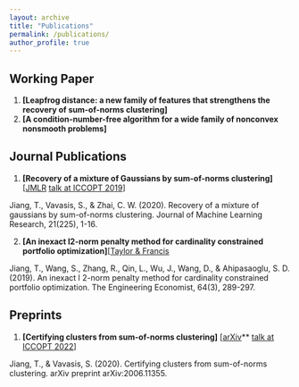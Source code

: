 ```yaml
---
layout: archive
title: "Publications"
permalink: /publications/
author_profile: true
---
```


## Working Paper

1. **[Leapfrog distance: a new family of features that strengthens the recovery of sum-of-norms clustering]**
2. **[A condition-number-free algorithm for a wide family of nonconvex nonsmooth problems]**

## Journal Publications

1. **[Recovery of a mixture of Gaussians by sum-of-norms clustering]**[[JMLR](https://www.jmlr.org/papers/volume21/19-218/19-218.pdf) [talk at ICCOPT 2019](files/mixture_of_Gaussians_SON_TJiang.pdf)]

Jiang, T., Vavasis, S., & Zhai, C. W. (2020). Recovery of a mixture of gaussians by sum-of-norms clustering. Journal of Machine Learning Research, 21(225), 1-16.

2. **[An inexact l2-norm penalty method for cardinality constrained portfolio optimization]**[[Taylor & Francis](https://www.tandfonline.com/doi/abs/10.1080/0013791X.2019.1636169)

Jiang, T., Wang, S., Zhang, R., Qin, L., Wu, J., Wang, D., & Ahipasaoglu, S. D. (2019). An inexact l 2-norm penalty method for cardinality constrained portfolio optimization. The Engineering Economist, 64(3), 289-297.

## Preprints
1.  **[Certifying clusters from sum-of-norms clustering]**
[[arXiv](https://arxiv.org/pdf/2006.11355.pdf)** [talk at ICCOPT 2022](files/certifying_clusters_SON_TJiang_ICCOPT22.pdf)]

Jiang, T., & Vavasis, S. (2020). Certifying clusters from sum-of-norms clustering. arXiv preprint arXiv:2006.11355.

